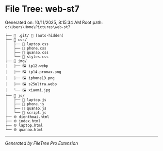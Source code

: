 # File Tree: web-st7

Generated on: 10/11/2025, 8:15:34 AM
Root path: `c:\Users\Home\Pictures\web-st7`

```
├── 📁 .git/ 🚫 (auto-hidden)
├── 📁 css/
│   ├── 🎨 laptop.css
│   ├── 🎨 phone.css
│   ├── 🎨 quanao.css
│   └── 🎨 styles.css
├── 📁 img/
│   ├── 🖼️ ip12.webp
│   ├── 🖼️ ip14-promax.png
│   ├── 🖼️ iphone13.png
│   ├── 🖼️ s25ultra.webp
│   └── 🖼️ xiaomi.jpg
├── 📁 js/
│   ├── 📄 laptop.js
│   ├── 📄 phone.js
│   ├── 📄 quanao.js
│   └── 📄 script.js
├── 🌐 dienthoai.html
├── 🌐 index.html
├── 🌐 laptop.html
└── 🌐 quanao.html
```

---

_Generated by FileTree Pro Extension_
